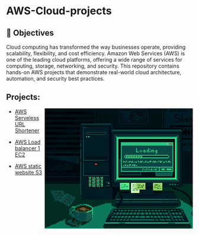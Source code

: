# AWS-Cloud-projects

## 🎯 Objectives
Cloud computing has transformed the way businesses operate, providing scalability, flexibility, and cost efficiency. Amazon Web Services (AWS) is one of the leading cloud platforms, offering a wide range of services for computing, storage, networking, and security. This repository contains hands-on AWS projects that demonstrate real-world cloud architecture, automation, and security best practices.

## Projects:

<img align="right" alt="Coding" width="400" src="https://github.com/Juniorklb/Juniorklb/blob/662692f737cc8f550da799d48190446b55a68900/Working%20hard.jpeg">

- <a href="https://github.com/Juniorklb/AWS-Serverless-URL-Shortener">AWS Serveless URL Shortener</a>

- <a href="https://github.com/Juniorklb/Create-a-Load-Balancer-for-a-single-EC2-instance">AWS Load balancer 1 EC2</a>

- <a href="https://github.com/Juniorklb/Static-website-S3-">AWS static website S3</a>
